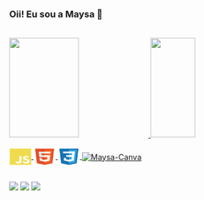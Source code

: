 ### Oii! Eu sou a Maysa 👋




<br>
<div>
<a href="https://github.com/maysais">
<img height=180em width=50% src="https://github-readme-stats.vercel.app/api?username=maysais&show_icons=true&theme=transparent&count_private=true">
<img height=180em width=40% src="https://github-readme-stats.vercel.app/api/top-langs/?username=maysais&layout=compact&theme=transparent">
</div>

<div style="display: inline_block"><br>
  <img align="center" alt="Maysa-Js" height="30" width="40" src="https://raw.githubusercontent.com/devicons/devicon/master/icons/javascript/javascript-plain.svg">  
  <img align="center" alt="Maysa-HTML" height="30" width="40" src="https://raw.githubusercontent.com/devicons/devicon/master/icons/html5/html5-original.svg">
  <img align="center" alt="Maysa-CSS" height="30" width="40" src="https://raw.githubusercontent.com/devicons/devicon/master/icons/css3/css3-original.svg"> 
  <img align="center" alt="Maysa-Canva" height="30" width="40" src="https://cdn.jsdelivr.net/gh/devicons/devicon/icons/canva/canva-original.svg"> 
</div>

##

<div>
   <a href = "mailto:maysa.i.schaedler@gmail.com"><img src="https://img.shields.io/badge/-Gmail-%23333?style=for-the-badge&logo=gmail&logoColor=white" target="_blank"></a>
   <a href="https://www.linkedin.com/in/maysa-isernhagen-schaedler/" target="_blank"><img src="https://img.shields.io/badge/-LinkedIn-%230077B5?style=for-the-badge&logo=linkedin&logoColor=white" target="_blank"></a>
   <a href="https://codepen.io/maysais"><img src="https://img.shields.io/badge/Codepen-000000?style=for-the-badge&logo=codepen&logoColor=white"></a>
</div>
